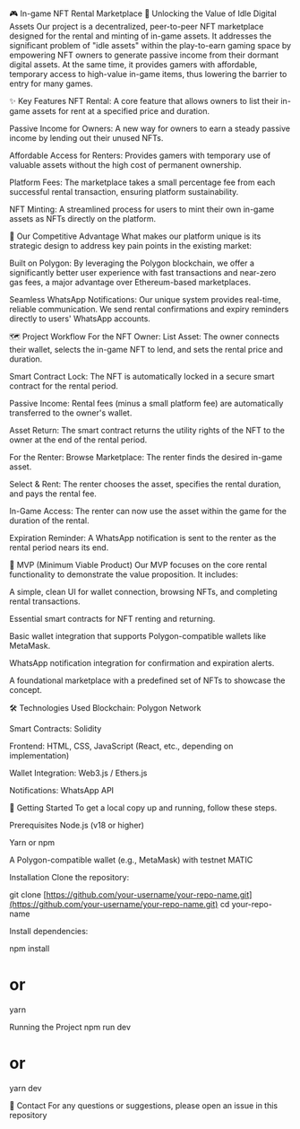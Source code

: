 🎮 In-game NFT Rental Marketplace 💸
Unlocking the Value of Idle Digital Assets
Our project is a decentralized, peer-to-peer NFT marketplace designed for the rental and minting of in-game assets. It addresses the significant problem of "idle assets" within the play-to-earn gaming space by empowering NFT owners to generate passive income from their dormant digital assets. At the same time, it provides gamers with affordable, temporary access to high-value in-game items, thus lowering the barrier to entry for many games.

✨ Key Features
NFT Rental: A core feature that allows owners to list their in-game assets for rent at a specified price and duration.

Passive Income for Owners: A new way for owners to earn a steady passive income by lending out their unused NFTs.

Affordable Access for Renters: Provides gamers with temporary use of valuable assets without the high cost of permanent ownership.

Platform Fees: The marketplace takes a small percentage fee from each successful rental transaction, ensuring platform sustainability.

NFT Minting: A streamlined process for users to mint their own in-game assets as NFTs directly on the platform.

🚀 Our Competitive Advantage
What makes our platform unique is its strategic design to address key pain points in the existing market:

Built on Polygon: By leveraging the Polygon blockchain, we offer a significantly better user experience with fast transactions and near-zero gas fees, a major advantage over Ethereum-based marketplaces.

Seamless WhatsApp Notifications: Our unique system provides real-time, reliable communication. We send rental confirmations and expiry reminders directly to users' WhatsApp accounts.

🗺️ Project Workflow
For the NFT Owner:
List Asset: The owner connects their wallet, selects the in-game NFT to lend, and sets the rental price and duration.

Smart Contract Lock: The NFT is automatically locked in a secure smart contract for the rental period.

Passive Income: Rental fees (minus a small platform fee) are automatically transferred to the owner's wallet.

Asset Return: The smart contract returns the utility rights of the NFT to the owner at the end of the rental period.

For the Renter:
Browse Marketplace: The renter finds the desired in-game asset.

Select & Rent: The renter chooses the asset, specifies the rental duration, and pays the rental fee.

In-Game Access: The renter can now use the asset within the game for the duration of the rental.

Expiration Reminder: A WhatsApp notification is sent to the renter as the rental period nears its end.

🎯 MVP (Minimum Viable Product)
Our MVP focuses on the core rental functionality to demonstrate the value proposition. It includes:

A simple, clean UI for wallet connection, browsing NFTs, and completing rental transactions.

Essential smart contracts for NFT renting and returning.

Basic wallet integration that supports Polygon-compatible wallets like MetaMask.

WhatsApp notification integration for confirmation and expiration alerts.

A foundational marketplace with a predefined set of NFTs to showcase the concept.

🛠️ Technologies Used
Blockchain: Polygon Network

Smart Contracts: Solidity

Frontend: HTML, CSS, JavaScript (React, etc., depending on implementation)

Wallet Integration: Web3.js / Ethers.js

Notifications: WhatsApp API

🚦 Getting Started
To get a local copy up and running, follow these steps.

Prerequisites
Node.js (v18 or higher)

Yarn or npm

A Polygon-compatible wallet (e.g., MetaMask) with testnet MATIC

Installation
Clone the repository:

git clone [https://github.com/your-username/your-repo-name.git](https://github.com/your-username/your-repo-name.git)
cd your-repo-name

Install dependencies:

npm install
# or
yarn

Running the Project
npm run dev
# or
yarn dev

📧 Contact
For any questions or suggestions, please open an issue in this repository
